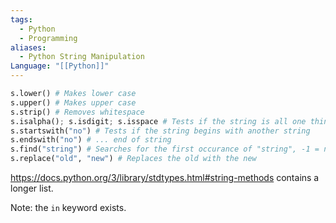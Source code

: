 ```yaml
---
tags:
  - Python
  - Programming
aliases:
  - Python String Manipulation
Language: "[[Python]]"
---
```

```PYTHON
s.lower() # Makes lower case
s.upper() # Makes upper case
s.strip() # Removes whitespace
s.isalpha(); s.isdigit; s.isspace # Tests if the string is all one thing
s.startswith("no") # Tests if the string begins with another string
s.endswith("no") # ... end of string
s.find("string") # Searches for the first occurance of "string", -1 = not present
s.replace("old", "new") # Replaces the old with the new
```
https://docs.python.org/3/library/stdtypes.html#string-methods contains a longer list.

Note: the `in` keyword exists. 